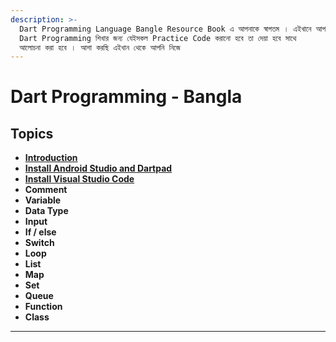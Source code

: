 ```yaml
---
description: >-
  Dart Programming Language Bangle Resource Book এ আপনাকে স্বাগতম । এইখানে আপনি
  Dart Programming শিখার জন্য যেইসকল Practice Code করানো হবে তা দেয়া হবে সাথে
  আলোচনা করা হবে । আশা করছি এইখান থেকে আপনি নিজে
---
```


# Dart Programming - Bangla

## Topics

* ****[**Introduction**](introduction.md)****
* ****[**Install Android Studio and Dartpad**](install-android-studio-and-dartpad.md)****
* ****[**Install Visual Studio Code**](install-visual-studio-code.md)****
* **Comment**
* **Variable**
* **Data Type**
* **Input**
* **If / else**
* **Switch**
* **Loop**
* **List**
* **Map**
* **Set**
* **Queue**
* **Function**
* **Class**
* ****
